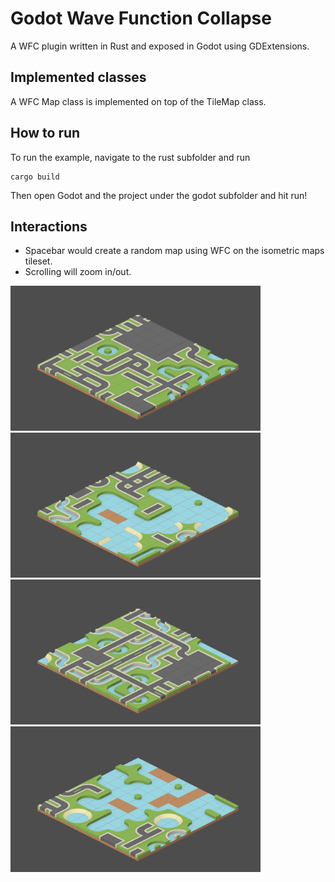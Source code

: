 # Godot Wave Function Collapse

A WFC plugin written in Rust and exposed in Godot using GDExtensions.

## Implemented classes

A WFC Map class is implemented on top of the TileMap class. 

## How to run

To run the example, navigate to the rust subfolder and run 

```
cargo build
```

Then open Godot and the project under the godot subfolder and hit run!

## Interactions

- Spacebar would create a random map using WFC on the isometric maps tileset.
- Scrolling will zoom in/out.

<img width="400" src="./ss1.png"/>
<img width="400" src="./ss2.png"/>
<img width="400" src="./ss3.png"/>
<img width="400" src="./ss4.png"/>

